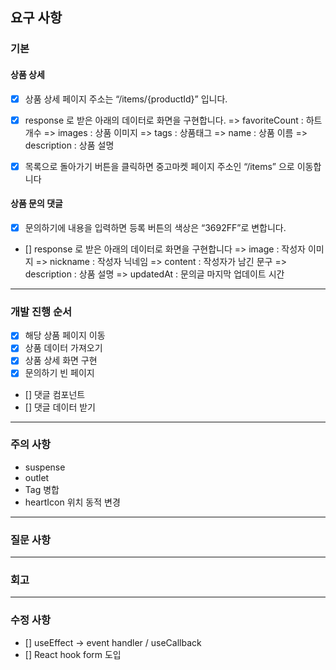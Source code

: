 ## 요구 사항

### 기본

#### 상품 상세

- [x] 상품 상세 페이지 주소는 “/items/{productId}” 입니다.
- [x] response 로 받은 아래의 데이터로 화면을 구현합니다.
      => favoriteCount : 하트 개수
      => images : 상품 이미지
      => tags : 상품태그
      => name : 상품 이름
      => description : 상품 설명

- [x] 목록으로 돌아가기 버튼을 클릭하면 중고마켓 페이지 주소인 “/items” 으로 이동합니다

#### 상품 문의 댓글

- [x] 문의하기에 내용을 입력하면 등록 버튼의 색상은 “3692FF”로 변합니다.
- [] response 로 받은 아래의 데이터로 화면을 구현합니다
  => image : 작성자 이미지
  => nickname : 작성자 닉네임
  => content : 작성자가 남긴 문구
  => description : 상품 설명
  => updatedAt : 문의글 마지막 업데이트 시간

---

### 개발 진행 순서

- [x] 해당 상품 페이지 이동
- [x] 상품 데이터 가져오기
- [x] 상품 상세 화면 구현
- [x] 문의하기 빈 페이지
- [] 댓글 컴포넌트
- [] 댓글 데이터 받기

---

### 주의 사항

- suspense
- outlet
- Tag 병합
- heartIcon 위치 동적 변경

---

### 질문 사항

---

### 회고

---

### 수정 사항

- [] useEffect -> event handler / useCallback
- [] React hook form 도입
